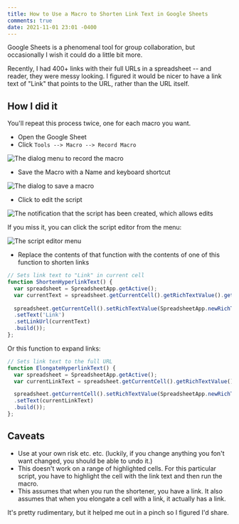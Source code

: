 ```yaml
---
title: How to Use a Macro to Shorten Link Text in Google Sheets
comments: true
date: 2021-11-01 23:01 -0400
---
```

Google Sheets is a phenomenal tool for group collaboration, but occasionally I wish it could do a little bit more.

Recently, I had 400+ links with their full URLs in a spreadsheet -- and reader, they were messy looking. I figured it would be nicer to have a link text of "Link" that points to the URL, rather than the URL itself.

## How I did it

You'll repeat this process twice, one for each macro you want.

* Open the Google Sheet
* Click `Tools --> Macro --> Record Macro`

![The dialog menu to record the macro]({{site.post-images}}/2021-google-sheet-macro/01_RecordMacro.png)

* Save the Macro with a Name and keyboard shortcut

![The dialog to save a macro]({{site.post-images}}/2021-google-sheet-macro/02_SaveMacroWithShortcut.png)

* Click to edit the script

![The notification that the script has been created, which allows edits]({{site.post-images}}/2021-google-sheet-macro/03_EditScript.png)

If you miss it, you can click the script editor from the menu:

![The script editor menu]({{site.post-images}}/2021-google-sheet-macro/03b_ScriptEditor.png)

* Replace the contents of that function with the contents of one of this function to shorten links

```js
// Sets link text to "Link" in current cell
function ShortenHyperlinkText() {
  var spreadsheet = SpreadsheetApp.getActive();
  var currentText = spreadsheet.getCurrentCell().getRichTextValue().getText();
  
  spreadsheet.getCurrentCell().setRichTextValue(SpreadsheetApp.newRichTextValue()
  .setText('Link')
  .setLinkUrl(currentText)
  .build());
};
```

Or this function to expand links:

```js
// Sets link text to the full URL
function ElongateHyperlinkText() {
  var spreadsheet = SpreadsheetApp.getActive();
  var currentLinkText = spreadsheet.getCurrentCell().getRichTextValue().getLinkUrl();

  spreadsheet.getCurrentCell().setRichTextValue(SpreadsheetApp.newRichTextValue()
  .setText(currentLinkText)
  .build());
};
```

## Caveats

* Use at your own risk etc. etc. (luckily, if you change anything you fon't want changed, you should be able to undo it.)
* This doesn't work on a range of highlighted cells. For this particular script, you have to highlight the cell with the link text and then run the macro.
* This assumes that when you run the shortener, you have a link. It also assumes that when you elongate a cell with a link, it actually has a link.

It's pretty rudimentary, but it helped me out in a pinch so I figured I'd share.
